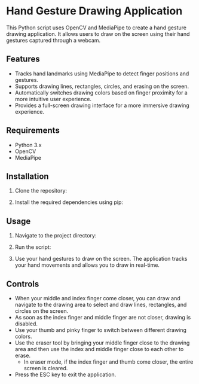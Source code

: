 # Hand Gesture Drawing Application

This Python script uses OpenCV and MediaPipe to create a hand gesture drawing application. It allows users to draw on the screen using their hand gestures captured through a webcam.

## Features

- Tracks hand landmarks using MediaPipe to detect finger positions and gestures.
- Supports drawing lines, rectangles, circles, and erasing on the screen.
- Automatically switches drawing colors based on finger proximity for a more intuitive user experience.
- Provides a full-screen drawing interface for a more immersive drawing experience.

## Requirements

- Python 3.x
- OpenCV
- MediaPipe

## Installation

1. Clone the repository:

2. Install the required dependencies using pip:

## Usage

1. Navigate to the project directory:

2. Run the script:

3. Use your hand gestures to draw on the screen. The application tracks your hand movements and allows you to draw in real-time.

## Controls

- When your middle and index finger come closer, you can draw and navigate to the drawing area to select and draw lines, rectangles, and circles on the screen.
- As soon as the index finger and middle finger are not closer, drawing is disabled.
- Use your thumb and pinky finger to switch between different drawing colors.
- Use the eraser tool by bringing your middle finger close to the drawing area and then use the index and middle finger close to each other to erase.
  - In eraser mode, if the index finger and thumb come closer, the entire screen is cleared.
- Press the ESC key to exit the application.
